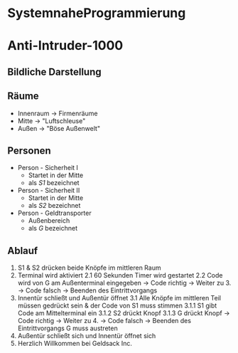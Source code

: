 # SystemnaheProgrammierung
# Anti-Intruder-1000

## Bildliche Darstellung

## Räume
* Innenraum -> Firmenräume
* Mitte -> "Luftschleuse"
* Außen -> "Böse Außenwelt"

## Personen
* Person - Sicherheit I 
  * Startet in der Mitte
  * als *S1* bezeichnet
* Person - Sicherheit II
  * Startet in der Mitte
  * als *S2* bezeichnet
* Person - Geldtransporter
  * Außenbereich
  * als *G* bezeichnet

## Ablauf
1. S1 & S2 drücken beide Knöpfe im mittleren Raum
2. Terminal wird aktiviert
  2.1 60 Sekunden Timer wird gestartet
  2.2 Code wird von G am Außenterminal eingegeben
  -> Code richtig
    -> Weiter zu 3.
  -> Code falsch
    -> Beenden des Eintrittvorgangs
3. Innentür schließt und Außentür öffnet
  3.1 Alle Knöpfe im mittleren Teil müssen gedrückt sein & der Code von S1 muss stimmen
    3.1.1 S1 gibt Code am Mittelterminal ein
    3.1.2 S2 drückt Knopf
    3.1.3 G drückt Knopf 
  -> Code richtig
    -> Weiter zu 4.
  -> Code falsch
    -> Beenden des Eintrittvorgangs G muss austreten
4. Außentür schließt sich und Innentür öffnet sich
5. Herzlich Willkommen bei Geldsack Inc.
